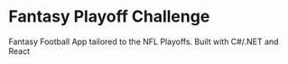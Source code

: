 # Fantasy Playoff Challenge

Fantasy Football App tailored to the NFL Playoffs.  Built with C#/.NET and React